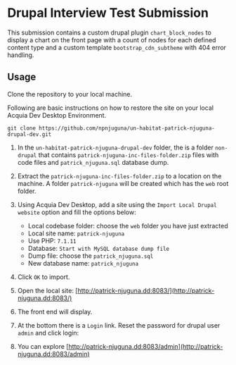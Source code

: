 # Drupal Interview Test Submission

This submission contains a custom drupal plugin `chart_block_nodes` to display a chart on the front page with a count of nodes for each defined content type and a custom template `bootstrap_cdn_subtheme` with 404 error handling.

## Usage

Clone the repository to your local machine.

Following are basic instructions on how to restore the site on your local Acquia Dev Desktop Environment. 

```
git clone https://github.com/npnjuguna/un-habitat-patrick-njuguna-drupal-dev.git
```

1. In the `un-habitat-patrick-njuguna-drupal-dev` folder, the is a folder `non-drupal` that contains `patrick-njuguna-inc-files-folder.zip` files with code files and `patrick_njuguna.sql` database dump.

1. Extract the `patrick-njuguna-inc-files-folder.zip` to a location on the machine. A folder `patrick-njuguna` will be created which has the `web` root folder.

1. Using Acquia Dev Desktop, add a site using the `Import Local Drupal website` option and fill the options below:
    * Local codebase folder: choose the `web` folder you have just extracted
    * Local site name: `patrick-njuguna`
    * Use PHP: `7.1.11`
    * Database: `Start with MySQL database dump file`
    * Dump file: choose the `patrick_njuguna.sql`
    * New database name: `patrick_njuguna`

1. Click `OK` to import.
1.  Open the local site: [http://patrick-njuguna.dd:8083/](http://patrick-njuguna.dd:8083/)
1. The front end will display.

1. At the bottom there is a `Login` link. Reset the password for drupal user `admin` and click login:

1. You can explore [http://patrick-njuguna.dd:8083/admin](http://patrick-njuguna.dd:8083/admin)
